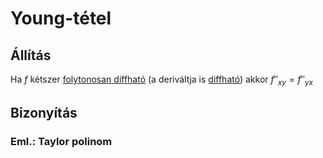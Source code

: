 # Young-tétel

## Állítás

Ha $f$ kétszer [folytonosan diffható](folytonos-diffhatosag.md) (a deriváltja is [diffható](totalis-diffhatosag.md)) akkor $f''_{xy}=f''_{yx}$

## Bizonyítás

### Eml.: Taylor polinom